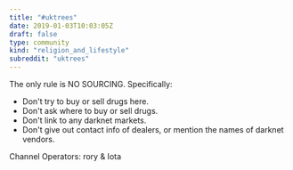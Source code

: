 ```yaml
---
title: "#uktrees"
date: 2019-01-03T10:03:05Z
draft: false
type: community
kind: "religion_and_lifestyle"
subreddit: "uktrees"
---
```


The only rule is NO SOURCING. Specifically:

* Don't try to buy or sell drugs here.
* Don't ask where to buy or sell drugs.
* Don't link to any darknet markets.
* Don't give out contact info of dealers, or mention the names of darknet vendors.

Channel Operators: rory & Iota
